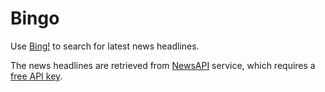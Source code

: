 # Bingo

Use [Bing!](https://www.bing.com/) to search for latest news headlines.

The news headlines are retrieved from [NewsAPI](https://newsapi.org/) service, which requires a [free API key](https://newsapi.org/register).
